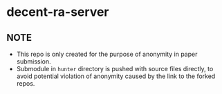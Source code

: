 # decent-ra-server

## NOTE
- This repo is only created for the purpose of anonymity in paper submission.
- Submodule in `hunter` directory is pushed with source files directly, to avoid potential violation of anonymity caused by the link to the forked repos.
